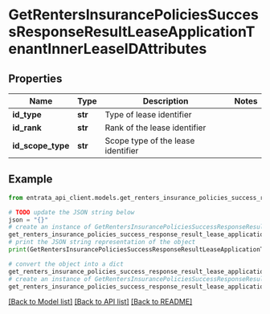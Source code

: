 # GetRentersInsurancePoliciesSuccessResponseResultLeaseApplicationTenantInnerLeaseIDAttributes


## Properties

Name | Type | Description | Notes
------------ | ------------- | ------------- | -------------
**id_type** | **str** | Type of lease identifier | 
**id_rank** | **str** | Rank of the lease identifier | 
**id_scope_type** | **str** | Scope type of the lease identifier | 

## Example

```python
from entrata_api_client.models.get_renters_insurance_policies_success_response_result_lease_application_tenant_inner_lease_id_attributes import GetRentersInsurancePoliciesSuccessResponseResultLeaseApplicationTenantInnerLeaseIDAttributes

# TODO update the JSON string below
json = "{}"
# create an instance of GetRentersInsurancePoliciesSuccessResponseResultLeaseApplicationTenantInnerLeaseIDAttributes from a JSON string
get_renters_insurance_policies_success_response_result_lease_application_tenant_inner_lease_id_attributes_instance = GetRentersInsurancePoliciesSuccessResponseResultLeaseApplicationTenantInnerLeaseIDAttributes.from_json(json)
# print the JSON string representation of the object
print(GetRentersInsurancePoliciesSuccessResponseResultLeaseApplicationTenantInnerLeaseIDAttributes.to_json())

# convert the object into a dict
get_renters_insurance_policies_success_response_result_lease_application_tenant_inner_lease_id_attributes_dict = get_renters_insurance_policies_success_response_result_lease_application_tenant_inner_lease_id_attributes_instance.to_dict()
# create an instance of GetRentersInsurancePoliciesSuccessResponseResultLeaseApplicationTenantInnerLeaseIDAttributes from a dict
get_renters_insurance_policies_success_response_result_lease_application_tenant_inner_lease_id_attributes_from_dict = GetRentersInsurancePoliciesSuccessResponseResultLeaseApplicationTenantInnerLeaseIDAttributes.from_dict(get_renters_insurance_policies_success_response_result_lease_application_tenant_inner_lease_id_attributes_dict)
```
[[Back to Model list]](../README.md#documentation-for-models) [[Back to API list]](../README.md#documentation-for-api-endpoints) [[Back to README]](../README.md)


